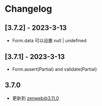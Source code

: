 # Changelog

## [3.7.2] - 2023-3-13
- Form.data 可以设置 null | undefined

## [3.7.1] - 2023-3-13
- Form.assert(Partial<D>) and validate(Partial<D>)

## 3.7.0
- 更新到 zenweb@3.11.0
